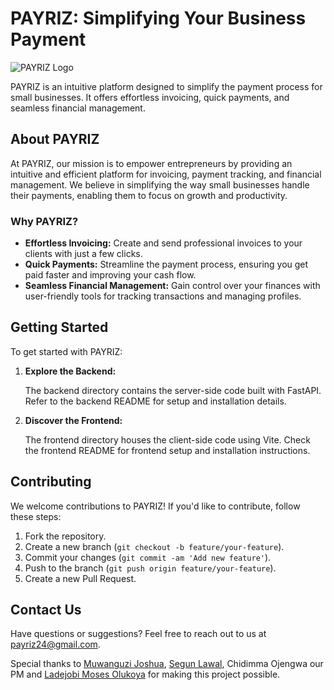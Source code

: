 # PAYRIZ: Simplifying Your Business Payment

![PAYRIZ Logo](https://payriz.vercel.app/assets/logo-0g-c7GYW.svg)

PAYRIZ is an intuitive platform designed to simplify the payment process for small businesses. It offers effortless invoicing, quick payments, and seamless financial management.

## About PAYRIZ

At PAYRIZ, our mission is to empower entrepreneurs by providing an intuitive and efficient platform for invoicing, payment tracking, and financial management. We believe in simplifying the way small businesses handle their payments, enabling them to focus on growth and productivity.

### Why PAYRIZ?

- **Effortless Invoicing:** Create and send professional invoices to your clients with just a few clicks.
- **Quick Payments:** Streamline the payment process, ensuring you get paid faster and improving your cash flow.
- **Seamless Financial Management:** Gain control over your finances with user-friendly tools for tracking transactions and managing profiles.

## Getting Started

To get started with PAYRIZ:

1. **Explore the Backend:**

    The backend directory contains the server-side code built with FastAPI. Refer to the backend README for setup and installation details.

2. **Discover the Frontend:**

    The frontend directory houses the client-side code using Vite. Check the frontend README for frontend setup and installation instructions.

## Contributing

We welcome contributions to PAYRIZ! If you'd like to contribute, follow these steps:

1. Fork the repository.
2. Create a new branch (`git checkout -b feature/your-feature`).
3. Commit your changes (`git commit -am 'Add new feature'`).
4. Push to the branch (`git push origin feature/your-feature`).
5. Create a new Pull Request.

## Contact Us

Have questions or suggestions? Feel free to reach out to us at [payriz24@gmail.com](mailto:payriz24@gmail.com).

Special thanks to [Muwanguzi Joshua](https://github.com/Joshuamjv2), [Segun Lawal](https://github.com/segunlawal), Chidimma Ojengwa our PM  and [Ladejobi Moses Olukoya](https://github.com/Mola71) for making this project possible.


